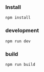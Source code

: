 ### Install

```
npm install
```

### development

```
npm run dev
```

### build

```
npm run build
```
